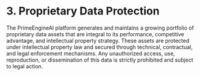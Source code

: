 # 3. Proprietary Data Protection

The PrimeEngineAI platform generates and maintains a growing portfolio of proprietary data assets that are integral to its performance, competitive advantage, and intellectual property strategy. These assets are protected under intellectual property law and secured through technical, contractual, and legal enforcement mechanisms. Any unauthorized access, use, reproduction, or dissemination of this data is strictly prohibited and subject to legal action.


